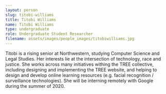 ```yaml
---
layout: person
slug: titobi-williams
title: Titobi Williams
name: Titobi Williams
type: undergraduate
role: Undergraduate Student Researcher
filename: assets/images/people_images/titobiwilliams.jpg
---
```


Titobi is a rising senior at Northwestern, studying Computer Science and Legal Studies. Her interests lie at the intersection of technology, race and justice. She works across many initiatives withing the TREE collective, including designing and implementing the TREE website, and helping to design and develop online learning resources (e.g. facial recognition / surveillance technologies). She will be interning remotely with Google during the summer of 2020.
